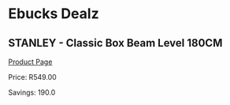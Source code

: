 
# Ebucks Dealz
## STANLEY - Classic Box Beam Level 180CM
[Product Page](https://www.ebucks.com/web/shop/productSelected.do?prodId=1070092547&catId=370101825)

Price: R549.00

Savings: 190.0


	